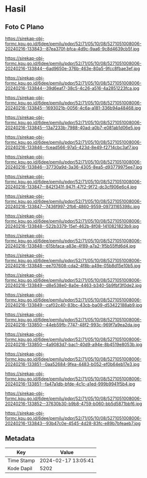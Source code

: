 # Hasil

## Foto C Plano

https://sirekap-obj-formc.kpu.go.id/6dee/pemilu/pdpr/52/71/05/10/08/5271051008006-20240216-133843--87ea370f-bfca-4d9c-9aa6-9c8d4639cb5f.jpg

https://sirekap-obj-formc.kpu.go.id/6dee/pemilu/pdpr/52/71/05/10/08/5271051008006-20240216-133844--6ad9650e-376b-463e-80a5-9fcc8fbae3ef.jpg

https://sirekap-obj-formc.kpu.go.id/6dee/pemilu/pdpr/52/71/05/10/08/5271051008006-20240216-133844--39d6eaf7-38c5-4c26-a516-4a2851223fca.jpg

https://sirekap-obj-formc.kpu.go.id/6dee/pemilu/pdpr/52/71/05/10/08/5271051008006-20240216-133845--1693021b-0056-4c6a-a181-336b94a48468.jpg

https://sirekap-obj-formc.kpu.go.id/6dee/pemilu/pdpr/52/71/05/10/08/5271051008006-20240216-133845--13a7233b-7988-40ad-a0b7-e081ab1d06e5.jpg

https://sirekap-obj-formc.kpu.go.id/6dee/pemilu/pdpr/52/71/05/10/08/5271051008006-20240216-133846--fcead566-97a5-423d-8e49-f2714cbc3af7.jpg

https://sirekap-obj-formc.kpu.go.id/6dee/pemilu/pdpr/52/71/05/10/08/5271051008006-20240216-133846--37730a9d-3a36-4305-8ea5-d93779975ee7.jpg

https://sirekap-obj-formc.kpu.go.id/6dee/pemilu/pdpr/52/71/05/10/08/5271051008006-20240216-133847--842f341f-947f-47f2-9f72-dc3cf906e6c4.jpg

https://sirekap-obj-formc.kpu.go.id/6dee/pemilu/pdpr/52/71/05/10/08/5271051008006-20240216-133847--7436f997-2fb6-4860-9559-09731165398c.jpg

https://sirekap-obj-formc.kpu.go.id/6dee/pemilu/pdpr/52/71/05/10/08/5271051008006-20240216-133848--522b3379-15ef-462b-8f08-1410821823b9.jpg

https://sirekap-obj-formc.kpu.go.id/6dee/pemilu/pdpr/52/71/05/10/08/5271051008006-20240216-133848--615bfaca-a83e-4f89-a7a2-1f5b55ffd6d4.jpg

https://sirekap-obj-formc.kpu.go.id/6dee/pemilu/pdpr/52/71/05/10/08/5271051008006-20240216-133848--ee707608-cda2-4f8b-a49e-05b8d15e10b5.jpg

https://sirekap-obj-formc.kpu.go.id/6dee/pemilu/pdpr/52/71/05/10/08/5271051008006-20240216-133849--d8e538e0-8a0e-4463-b340-5b9fbf3f0de2.jpg

https://sirekap-obj-formc.kpu.go.id/6dee/pemilu/pdpr/52/71/05/10/08/5271051008006-20240216-133849--caf02c40-83bc-43cb-ba09-d53422188ab9.jpg

https://sirekap-obj-formc.kpu.go.id/6dee/pemilu/pdpr/52/71/05/10/08/5271051008006-20240216-133850--44eb59fb-7747-48f2-993c-969f7a9ea2da.jpg

https://sirekap-obj-formc.kpu.go.id/6dee/pemilu/pdpr/52/71/05/10/08/5271051008006-20240216-133850--4a9083d7-bac1-40d9-a94e-8b4519e8053b.jpg

https://sirekap-obj-formc.kpu.go.id/6dee/pemilu/pdpr/52/71/05/10/08/5271051008006-20240216-133851--0aa52684-9fea-4483-b052-ef0b64eb17e3.jpg

https://sirekap-obj-formc.kpu.go.id/6dee/pemilu/pdpr/52/71/05/10/08/5271051008006-20240216-133851--fa47a1db-bfde-4c1c-a1ed-999b9941f5b4.jpg

https://sirekap-obj-formc.kpu.go.id/6dee/pemilu/pdpr/52/71/05/10/08/5271051008006-20240216-133852--37630b30-b9b8-4759-b060-bb5d5871bbf6.jpg

https://sirekap-obj-formc.kpu.go.id/6dee/pemilu/pdpr/52/71/05/10/08/5271051008006-20240216-133843--93b47c0e-4545-4d28-83fc-e89b7bfeaeb7.jpg


## Metadata

| Key        | Value               |
| ---------- | ------------------- |
| Time Stamp | 2024-02-17 13:05:41 |
| Kode Dapil | 5202                |



